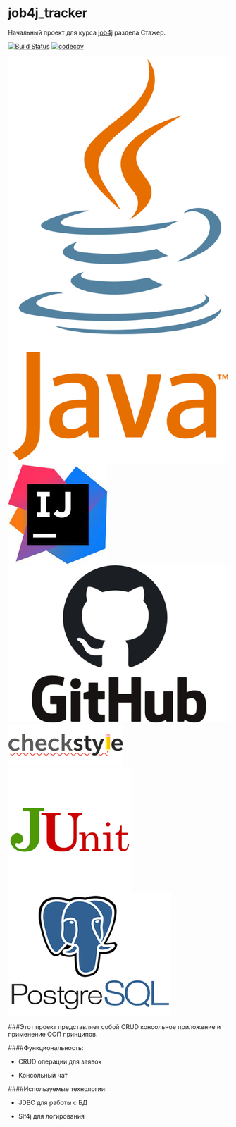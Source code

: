 # job4j_tracker
Начальный проект для курса [job4j](https://job4j.ru/) раздела Стажер.

[![Build Status](https://travis-ci.com/WindzR/job4j_tracker.svg?branch=master)](https://travis-ci.com/WindzR/job4j_tracker)
[![codecov](https://codecov.io/gh/WindzR/job4j_tracker/branch/master/graph/badge.svg?token=BA3BKUY3J7)](https://codecov.io/gh/WindzR/job4j_tracker)

![java](800px-Java_logo.svg.png)
![intellij idea](intellij.jpg)
![github](github-logo.jpg)
![checkstyle](header-checkstyle-logo.png)
![JUnit](junit.png)
![postgre](Postgresql-logo.png)

###Этот проект представляет собой CRUD консольное приложение и применение ООП принципов.

####Функциональность:

- CRUD операции для заявок

- Консольный чат

####Используемые технологии:

- JDBC для работы с БД

- Slf4j для логирования